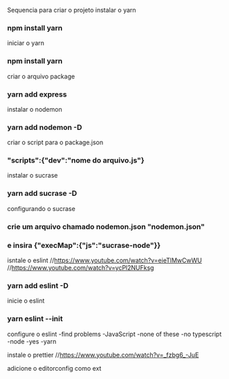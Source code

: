 Sequencia para criar o projeto
instalar o yarn

### npm install yarn

iniciar o yarn

### npm install yarn

criar o arquivo package

### yarn add express

instalar o nodemon

### yarn add nodemon -D

criar o script para o package.json

### "scripts":{"dev":"nome do arquivo.js"}

instalar o sucrase

### yarn add sucrase -D

configurando o sucrase

### crie um arquivo chamado nodemon.json "nodemon.json"

### e insira {"execMap":{"js":"sucrase-node"}}

isntale o eslint
//https://www.youtube.com/watch?v=eieTlMwCwWU
//https://www.youtube.com/watch?v=ycPl2NUFksg

### yarn add eslint -D

inicie o eslint

### yarn eslint --init

configure o eslint
-find problems
-JavaScript
-none of these
-no typescript
-node
-yes
-yarn

instale o prettier
//https://www.youtube.com/watch?v=_fzbg6_-JuE

adicione o editorconfig como ext
